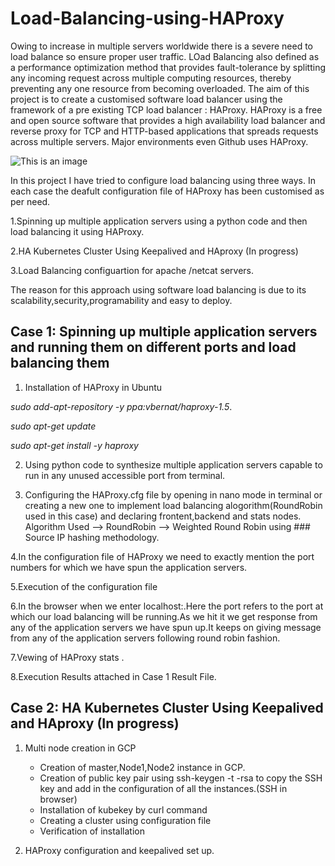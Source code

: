  # Load-Balancing-using-HAProxy

Owing to increase in multiple servers worldwide there is a severe need to load balance so ensure proper user traffic.
LOad Balancing also defined as a performance optimization method  that provides fault-tolerance by splitting any incoming request across multiple computing resources, thereby preventing any one resource from becoming overloaded.
The aim of this project is to create a customised software load balancer using the framework of a pre existing TCP load balancer : HAProxy.
HAProxy is a free and open source software that provides a high availability load balancer and reverse proxy for TCP and HTTP-based applications that spreads requests across multiple servers. Major environments even Github uses HAProxy.

![This is an image](https://www.stackpath.com/static/f1b5692b84f7aa7f3da3e6f987ea0a3d/what-is-load-balancing-r1.png)

In this project I have tried to configure load balancing using three ways. In each case the deafult configuration file of HAProxy has been customised as per need.

1.Spinning up multiple application servers using a python code and then load balancing it using HAProxy.

2.HA Kubernetes Cluster Using Keepalived and HAproxy (In progress)

3.Load Balancing configuartion for apache /netcat servers.

The reason for this approach using software load balancing is due to its scalability,security,programability and easy to deploy.

## Case 1: Spinning up multiple application servers and running them on different ports and load balancing them

 1. Installation of HAProxy in Ubuntu

*sudo add-apt-repository -y ppa:vbernat/haproxy-1.5*.  

*sudo apt-get update*

*sudo apt-get install -y haproxy*


 2. Using python code to synthesize multiple application servers capable to run in any unused accessible port from terminal.
 
 3. Configuring the HAProxy.cfg file by opening in nano mode in terminal or creating a new one to implement load balancing alogorithm(RoundRobin used in this case) and declaring frontent,backend and stats nodes.
 Algorithm Used
    --> RoundRobin
    --> Weighted Round Robin using ### Source IP hashing methodology.

 4.In the configuration file of HAProxy we need to exactly mention the port numbers for which we have spun the application servers.

 5.Execution of the configuration file

 6.In the browser when we enter localhost:<port>.Here the port refers to the port at which our load balancing will be running.As we hit it we get response from any of the application servers we have spun up.It keeps on giving message from any of the application servers following round robin fashion.

 7.Vewing of HAProxy stats .

 8.Execution Results attached in Case 1 Result File.
 
 ## Case 2: HA Kubernetes Cluster Using Keepalived and HAproxy (In progress)
 
 1. Multi node creation in GCP 
    - Creation of master,Node1,Node2 instance in GCP.
    + Creation of public key pair using ssh-keygen -t -rsa to copy the SSH key and add in the configuration of all the instances.(SSH in browser)
    * Installation of kubekey by curl command
    - Creating a cluster using configuration file
    - Verification of installation
 
 2. HAProxy configuration and keepalived set up.
    

 
 

